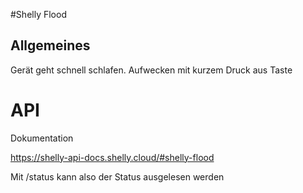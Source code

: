 #Shelly Flood

## Allgemeines

Gerät geht schnell schlafen. Aufwecken mit kurzem Druck aus Taste

# API

Dokumentation
  
  https://shelly-api-docs.shelly.cloud/#shelly-flood
  
Mit <IP-Addresse>/status kann also der Status ausgelesen werden


